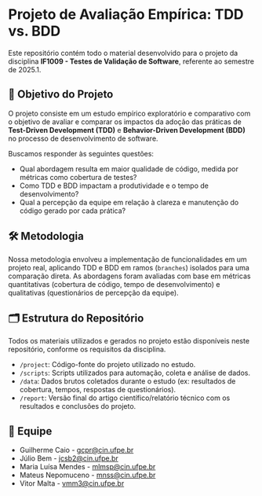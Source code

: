 # Projeto de Avaliação Empírica: TDD vs. BDD

Este repositório contém todo o material desenvolvido para o projeto da disciplina **IF1009 - Testes de Validação de Software**, referente ao semestre de 2025.1.

## 🎯 Objetivo do Projeto

O projeto consiste em um estudo empírico exploratório e comparativo com o objetivo de avaliar e comparar os impactos da adoção das práticas de **Test-Driven Development (TDD)** e **Behavior-Driven Development (BDD)** no processo de desenvolvimento de software.

Buscamos responder às seguintes questões:
* Qual abordagem resulta em maior qualidade de código, medida por métricas como cobertura de testes?
* Como TDD e BDD impactam a produtividade e o tempo de desenvolvimento?
* Qual a percepção da equipe em relação à clareza e manutenção do código gerado por cada prática?

## 🛠️ Metodologia

Nossa metodologia envolveu a implementação de funcionalidades em um projeto real, aplicando TDD e BDD em ramos (`branches`) isolados para uma comparação direta. As abordagens foram avaliadas com base em métricas quantitativas (cobertura de código, tempo de desenvolvimento) e qualitativas (questionários de percepção da equipe).

## 🗂️ Estrutura do Repositório

Todos os materiais utilizados e gerados no projeto estão disponíveis neste repositório, conforme os requisitos da disciplina.
* `/project`: Código-fonte do projeto utilizado no estudo.
* `/scripts`: Scripts utilizados para automação, coleta e análise de dados.
* `/data`: Dados brutos coletados durante o estudo (ex: resultados de cobertura, tempos, respostas de questionários).
* `/report`: Versão final do artigo científico/relatório técnico com os resultados e conclusões do projeto.

## 👥 Equipe

* Guilherme Caio - gcpr@cin.ufpe.br
* Júlio Bem - jcsb2@cin.ufpe.br
* Maria Luísa Mendes - mlmsp@cin.ufpe.br
* Mateus Nepomuceno - mnss@cin.ufpe.br
* Vitor Malta - vmm3@cin.ufpe.br
